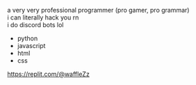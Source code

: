 a very very professional programmer (pro gamer, pro grammar)  
i can literally hack you rn  
i do discord bots lol

- python
- javascript
- html
- css

https://replit.com/@waffleZz
